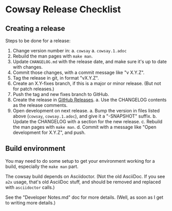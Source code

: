 # Cowsay Release Checklist

## Creating a release

Steps to be done for a release:

1. Change version number in:
  a. `cowsay`
  a. `cowsay.1.adoc`
2. Rebuild the man pages with `make man`.
3. Update `CHANGELOG.md` with the release date, and make sure it's up to date with changes.
4. Commit those changes, with a commit message like "v X.Y.Z".
5. Tag the release in git, in format "vX.Y.Z".
6. Create an X.Y-fixes branch, if this is a major or minor release. (But not for patch releases.)
7. Push the tag and new fixes branch to GitHub.
8. Create the release in [GitHub Releases](https://github.com/cowsay-org/cowsay/releases).
  a. Use the CHANGELOG contents as the release comments.
9. Open development on next release.
  a. Bump the version in files listed above (`cowsay`, `cowsay.1.adoc`), and give it a "-SNAPSHOT" suffix.
  b. Update the CHANGELOG with a section for the new release.
  c. Rebuild the man pages with `make man`.
  d. Commit with a message like "Open development for X.Y.Z", and push.

## Build environment

You may need to do some setup to get your environment working for a build, especially the `make man` part.

The cowsay build depends on Asciidoctor. (Not the old AsciiDoc. If you see `a2x` usage, that's old AsciiDoc stuff, and should be removed and replaced with `asciidoctor` calls.)

See the "Developer Notes.md" doc for more details. (Well, as soon as I get to writing more details.)
